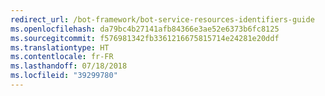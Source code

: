 ```yaml
---
redirect_url: /bot-framework/bot-service-resources-identifiers-guide
ms.openlocfilehash: da79bc4b27141afb84366e3ae52e6373b6fc8125
ms.sourcegitcommit: f576981342fb3361216675815714e24281e20ddf
ms.translationtype: HT
ms.contentlocale: fr-FR
ms.lasthandoff: 07/18/2018
ms.locfileid: "39299780"
---
```

